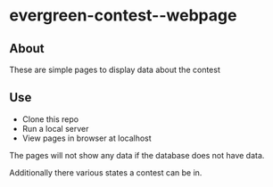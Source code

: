 # evergreen-contest--webpage

## About

These are simple pages to display data about the contest

## Use

- Clone this repo
- Run a local server
- View pages in browser at localhost

The pages will not show any data if the database does not have data.

Additionally there various states a contest can be in.